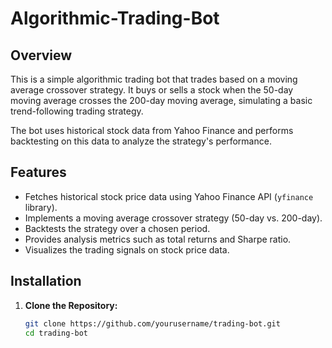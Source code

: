 # Algorithmic-Trading-Bot

## Overview
This is a simple algorithmic trading bot that trades based on a moving average crossover strategy. It buys or sells a stock when the 50-day moving average crosses the 200-day moving average, simulating a basic trend-following trading strategy.

The bot uses historical stock data from Yahoo Finance and performs backtesting on this data to analyze the strategy's performance.

## Features
- Fetches historical stock price data using Yahoo Finance API (`yfinance` library).
- Implements a moving average crossover strategy (50-day vs. 200-day).
- Backtests the strategy over a chosen period.
- Provides analysis metrics such as total returns and Sharpe ratio.
- Visualizes the trading signals on stock price data.

## Installation

1. **Clone the Repository:**
   ```bash
   git clone https://github.com/yourusername/trading-bot.git
   cd trading-bot
